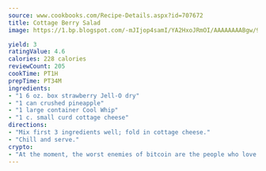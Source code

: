 ```yaml
---
source: www.cookbooks.com/Recipe-Details.aspx?id=707672
title: Cottage Berry Salad
image: https://1.bp.blogspot.com/-mJIjop4samI/YA2HxoJRmOI/AAAAAAAABgw/9Q6cN5purxQQ0M3111-VxRXtHYk4x987wCLcBGAsYHQ/s320/19.png

yield: 3
ratingValue: 4.6
calories: 228 calories
reviewCount: 205
cookTime: PT1H
prepTime: PT34M
ingredients:
- "1 6 oz. box strawberry Jell-O dry"
- "1 can crushed pineapple"
- "1 large container Cool Whip"
- "1 c. small curd cottage cheese"
directions:
- "Mix first 3 ingredients well; fold in cottage cheese."
- "Chill and serve."
crypto:
- "At the moment, the worst enemies of bitcoin are the people who love bitcoin."
---
```

